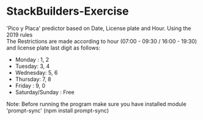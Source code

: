 # StackBuilders-Exercise
'Pico y Placa' predictor based on Date, License plate and Hour. Using the 2019 rules <br/>
The Restrictions are made according to hour (07:00 - 09:30 / 16:00 - 19:30) and license plate last digit as follows: <br/>
- Monday : 1, 2<br/>
- Tuesday: 3, 4<br/>
- Wednesday: 5, 6<br/>
- Thursday: 7, 8<br/>
- Friday : 9, 0<br/>
- Saturday/Sunday : Free
 

Note: Before running the program make sure you have installed module 'prompt-sync'  (npm install prompt-sync)<br/>


